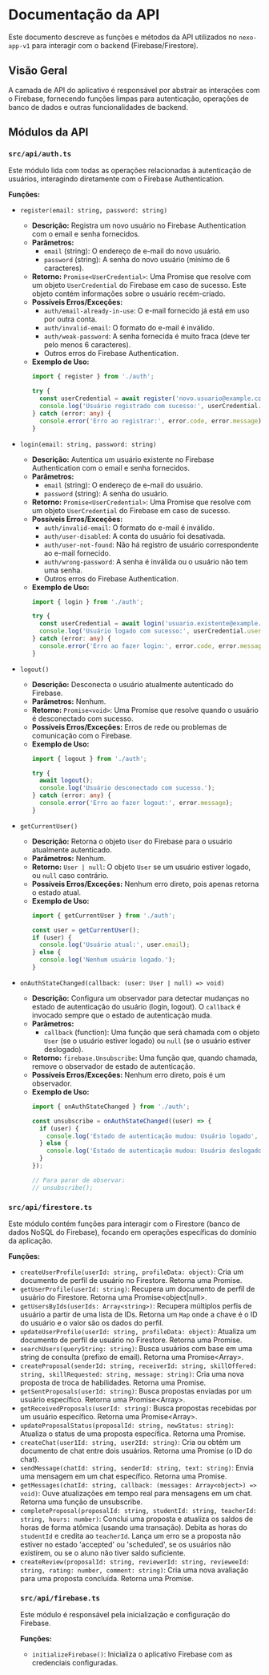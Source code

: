 # Documentação da API

Este documento descreve as funções e métodos da API utilizados no `nexo-app-v1` para interagir com o backend (Firebase/Firestore).

## Visão Geral

A camada de API do aplicativo é responsável por abstrair as interações com o Firebase, fornecendo funções limpas para autenticação, operações de banco de dados e outras funcionalidades de backend.

## Módulos da API

### `src/api/auth.ts`

Este módulo lida com todas as operações relacionadas à autenticação de usuários, interagindo diretamente com o Firebase Authentication.

**Funções:**

-   `register(email: string, password: string)`
    -   **Descrição:** Registra um novo usuário no Firebase Authentication com o email e senha fornecidos.
    -   **Parâmetros:**
        -   `email` (string): O endereço de e-mail do novo usuário.
        -   `password` (string): A senha do novo usuário (mínimo de 6 caracteres).
    -   **Retorno:** `Promise<UserCredential>`: Uma Promise que resolve com um objeto `UserCredential` do Firebase em caso de sucesso. Este objeto contém informações sobre o usuário recém-criado.
    -   **Possíveis Erros/Exceções:**
        -   `auth/email-already-in-use`: O e-mail fornecido já está em uso por outra conta.
        -   `auth/invalid-email`: O formato do e-mail é inválido.
        -   `auth/weak-password`: A senha fornecida é muito fraca (deve ter pelo menos 6 caracteres).
        -   Outros erros do Firebase Authentication.
    -   **Exemplo de Uso:**
        ```typescript
        import { register } from './auth';

        try {
          const userCredential = await register('novo.usuario@example.com', 'senhaSegura123');
          console.log('Usuário registrado com sucesso:', userCredential.user.uid);
        } catch (error: any) {
          console.error('Erro ao registrar:', error.code, error.message);
        }
        ```

-   `login(email: string, password: string)`
    -   **Descrição:** Autentica um usuário existente no Firebase Authentication com o email e senha fornecidos.
    -   **Parâmetros:**
        -   `email` (string): O endereço de e-mail do usuário.
        -   `password` (string): A senha do usuário.
    -   **Retorno:** `Promise<UserCredential>`: Uma Promise que resolve com um objeto `UserCredential` do Firebase em caso de sucesso.
    -   **Possíveis Erros/Exceções:**
        -   `auth/invalid-email`: O formato do e-mail é inválido.
        -   `auth/user-disabled`: A conta do usuário foi desativada.
        -   `auth/user-not-found`: Não há registro de usuário correspondente ao e-mail fornecido.
        -   `auth/wrong-password`: A senha é inválida ou o usuário não tem uma senha.
        -   Outros erros do Firebase Authentication.
    -   **Exemplo de Uso:**
        ```typescript
        import { login } from './auth';

        try {
          const userCredential = await login('usuario.existente@example.com', 'minhaSenha');
          console.log('Usuário logado com sucesso:', userCredential.user.uid);
        } catch (error: any) {
          console.error('Erro ao fazer login:', error.code, error.message);
        }
        ```

-   `logout()`
    -   **Descrição:** Desconecta o usuário atualmente autenticado do Firebase.
    -   **Parâmetros:** Nenhum.
    -   **Retorno:** `Promise<void>`: Uma Promise que resolve quando o usuário é desconectado com sucesso.
    -   **Possíveis Erros/Exceções:** Erros de rede ou problemas de comunicação com o Firebase.
    -   **Exemplo de Uso:**
        ```typescript
        import { logout } from './auth';

        try {
          await logout();
          console.log('Usuário desconectado com sucesso.');
        } catch (error: any) {
          console.error('Erro ao fazer logout:', error.message);
        }
        ```

-   `getCurrentUser()`
    -   **Descrição:** Retorna o objeto `User` do Firebase para o usuário atualmente autenticado.
    -   **Parâmetros:** Nenhum.
    -   **Retorno:** `User | null`: O objeto `User` se um usuário estiver logado, ou `null` caso contrário.
    -   **Possíveis Erros/Exceções:** Nenhum erro direto, pois apenas retorna o estado atual.
    -   **Exemplo de Uso:**
        ```typescript
        import { getCurrentUser } from './auth';

        const user = getCurrentUser();
        if (user) {
          console.log('Usuário atual:', user.email);
        } else {
          console.log('Nenhum usuário logado.');
        }
        ```

-   `onAuthStateChanged(callback: (user: User | null) => void)`
    -   **Descrição:** Configura um observador para detectar mudanças no estado de autenticação do usuário (login, logout). O `callback` é invocado sempre que o estado de autenticação muda.
    -   **Parâmetros:**
        -   `callback` (function): Uma função que será chamada com o objeto `User` (se o usuário estiver logado) ou `null` (se o usuário estiver deslogado).
    -   **Retorno:** `firebase.Unsubscribe`: Uma função que, quando chamada, remove o observador de estado de autenticação.
    -   **Possíveis Erros/Exceções:** Nenhum erro direto, pois é um observador.
    -   **Exemplo de Uso:**
        ```typescript
        import { onAuthStateChanged } from './auth';

        const unsubscribe = onAuthStateChanged((user) => {
          if (user) {
            console.log('Estado de autenticação mudou: Usuário logado', user.uid);
          } else {
            console.log('Estado de autenticação mudou: Usuário deslogado');
          }
        });

        // Para parar de observar:
        // unsubscribe();
        ```

### `src/api/firestore.ts`

Este módulo contém funções para interagir com o Firestore (banco de dados NoSQL do Firebase), focando em operações específicas do domínio da aplicação.

**Funções:**

-   `createUserProfile(userId: string, profileData: object)`: Cria um documento de perfil de usuário no Firestore. Retorna uma Promise<void>.
-   `getUserProfile(userId: string)`: Recupera um documento de perfil de usuário do Firestore. Retorna uma Promise<object|null>.
-   `getUsersByIds(userIds: Array<string>)`: Recupera múltiplos perfis de usuário a partir de uma lista de IDs. Retorna um `Map` onde a chave é o ID do usuário e o valor são os dados do perfil.
-   `updateUserProfile(userId: string, profileData: object)`: Atualiza um documento de perfil de usuário no Firestore. Retorna uma Promise<void>.
-   `searchUsers(queryString: string)`: Busca usuários com base em uma string de consulta (prefixo de email). Retorna uma Promise<Array<object>>.
-   `createProposal(senderId: string, receiverId: string, skillOffered: string, skillRequested: string, message: string)`: Cria uma nova proposta de troca de habilidades. Retorna uma Promise<DocumentReference>.
-   `getSentProposals(userId: string)`: Busca propostas enviadas por um usuário específico. Retorna uma Promise<Array<object>>.
-   `getReceivedProposals(userId: string)`: Busca propostas recebidas por um usuário específico. Retorna uma Promise<Array<object>>.
-   `updateProposalStatus(proposalId: string, newStatus: string)`: Atualiza o status de uma proposta específica. Retorna uma Promise<void>.
-   `createChat(user1Id: string, user2Id: string)`: Cria ou obtém um documento de chat entre dois usuários. Retorna uma Promise<string> (o ID do chat).
-   `sendMessage(chatId: string, senderId: string, text: string)`: Envia uma mensagem em um chat específico. Retorna uma Promise<DocumentReference>.
-   `getMessages(chatId: string, callback: (messages: Array<object>) => void)`: Ouve atualizações em tempo real para mensagens em um chat. Retorna uma função de unsubscribe.
-   `completeProposal(proposalId: string, studentId: string, teacherId: string, hours: number)`: Conclui uma proposta e atualiza os saldos de horas de forma atômica (usando uma transação). Debita as horas do `studentId` e credita ao `teacherId`. Lança um erro se a proposta não estiver no estado 'accepted' ou 'scheduled', se os usuários não existirem, ou se o aluno não tiver saldo suficiente.
-   `createReview(proposalId: string, reviewerId: string, revieweeId: string, rating: number, comment: string)`: Cria uma nova avaliação para uma proposta concluída. Retorna uma Promise<DocumentReference>.

### `src/api/firebase.ts`

Este módulo é responsável pela inicialização e configuração do Firebase.

**Funções:**

-   `initializeFirebase()`: Inicializa o aplicativo Firebase com as credenciais configuradas.

